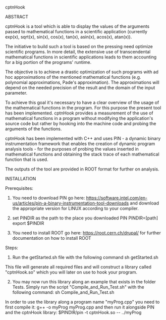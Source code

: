 cptnHook


ABSTRACT

cptnHook is a tool which is able to display the values of the arguments passed 
to mathematical functions in a scientific application (currently exp(x), 
sqrt(x), sin(x), cos(x), tan(x), asin(x), acos(x), atan(x)).

The initiative to build such a tool is based on the pressing need optimize 
scientific programs.
In more detail, the extensive use of transcendental mathematical functions in 
scientific applications leads to them accounting for a big portion of the 
programs' runtime. 

The objective is to achieve a drastic optimization of such programs with ad hoc 
approximations of the mentioned mathematical functions (e.g. polynomial 
approximations, Pade's approximation). The approximations will depend on the 
needed precision of the result and the domain of the input parameter.

To achieve this goal it's necessary to have a clear overview of the usage of 
the mathematical functions in the program. For this purpose the present tool 
has been implemented. cptnHook provides a measurement of the use of 
mathematical functions in a program without modifying the application's source 
code but rather by hooking into the machine code and probing the arguments of 
the functions.

cptnHook has been implemented with C++ and uses PIN - a dynamic binary 
instrumentation framework that enables the creation of dynamic program analysis 
tools - for the purposes of probing the values inserted in mathematical functions 
and obtaining the stack trace of each mathematical function that is used. 

The outputs of the tool are provided in ROOT format for further on analysis.


INSTALLATION

Prerequisites:

1.	You need to download PIN
    go here: https://software.intel.com/en-us/articles/pin-a-binary-instrumentation-tool-downloads
    and download the appropriate version for LINUX according to your compiler.

2.	set PINDIR as the path to the place you downloaded PIN
    PINDIR=[path]
    export $PINDIR

3.	You need to install ROOT
    go here: https://root.cern.ch/drupal/
    for further documentation on how to install ROOT

Steps:
1. Run the getStarted.sh file with the following command
    sh getStarted.sh
  
  This file will generate all required files and will construct a library called "cptnHook.so" which you will later on   use to hook your program.

2. You may now run this library along an example that exists in the folder Tests. Simply run the script
  "Compile_and_Run_Test.sh" with the following command:
    sh Compile_and_Run_Test.sh

  In order to use the library along a program name "myProg.cpp" you need to first compile it:
    g++ -o myProg myProg.cpp
  and then run it alongside PIN and the cptnHook library:
    $PINDIR/pin -t cptnHook.so -- ../myProg
